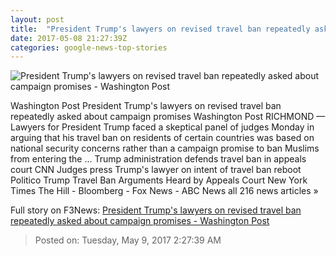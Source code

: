 ```yaml
---
layout: post
title:  "President Trump's lawyers on revised travel ban repeatedly asked about campaign promises - Washington Post"
date: 2017-05-08 21:27:39Z
categories: google-news-top-stories
---
```


![President Trump's lawyers on revised travel ban repeatedly asked about campaign promises - Washington Post](https://img.washingtonpost.com/rf/image_1484w/2010-2019/WashingtonPost/2017/05/08/Cops-Courts/Images/2017-03-06T170428Z_1340171056_RC1BA701BDC0_RTRMADP_3_USA-IMMIGRATION-2060.jpg)

Washington Post President Trump's lawyers on revised travel ban repeatedly asked about campaign promises Washington Post RICHMOND — Lawyers for President Trump faced a skeptical panel of judges Monday in arguing that his travel ban on residents of certain countries was based on national security concerns rather than a campaign promise to ban Muslims from entering the ... Trump administration defends travel ban in appeals court CNN Judges press Trump's lawyer on intent of travel ban reboot Politico Trump Travel Ban Arguments Heard by Appeals Court New York Times The Hill - Bloomberg - Fox News - ABC News all 216 news articles »


Full story on F3News: [President Trump's lawyers on revised travel ban repeatedly asked about campaign promises - Washington Post](http://www.f3nws.com/n/S3TgjF)

> Posted on: Tuesday, May 9, 2017 2:27:39 AM
